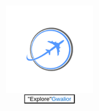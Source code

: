 <html>
<head>
	<title>SignUp and Login</title>
	<meta charset="UTF8">
    <meta name="viewport" content="width=devices-width,initial-scale=1.0">
    <meta http-equip="X-UA-Compaitable" content="ie=edge">
    <link rel="stylesheet" type="text/css" href="style.css">
    <link rel="stylesheet" href="https://cdnjs.cloudflare.com/ajax/libs/font-awesome/4.7.0/css/font-awesome.min.css">
	<link rel="stylesheet" type="text/css" href="https://stackpath.bootstrapcdn.com/font-awesome/4.7.0/css/font-awesome.min.css">
	<script src="https://stackpath.bootstrapcdn.com/bootstrap/4.4.1/js/bootstrap.min.js" integrity="sha384-wfSDF2E50Y2D1uUdj0O3uMBJnjuUD4Ih7YwaYd1iqfktj0Uod8GCExl3Og8ifwB6" crossorigin="anonymous"></script>
</head>
<body>
	<div class="skip">
<center>
<img src="travel-logo-png-1.png" style="max-height: 200px;max-width: 200px;"><br>
<a href="GwlTourism.html"><button style="color: #000; background-color: white;">"Explore"<span style="color: #096ac8;">Gwalior</span></button></a>
</center>
<br>
</div>
</body>
</html>
